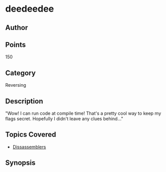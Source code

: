 # deedeedee
## Author

## Points
150
## Category
Reversing
## Description
"Wow! I can run code at compile time! That's a pretty cool way to keep my flags secret. Hopefully I didn't leave any clues behind..."
## Topics Covered

- [Dissassemblers](/reverse-engineering/what-are-disassemblers/)
## Synopsis

